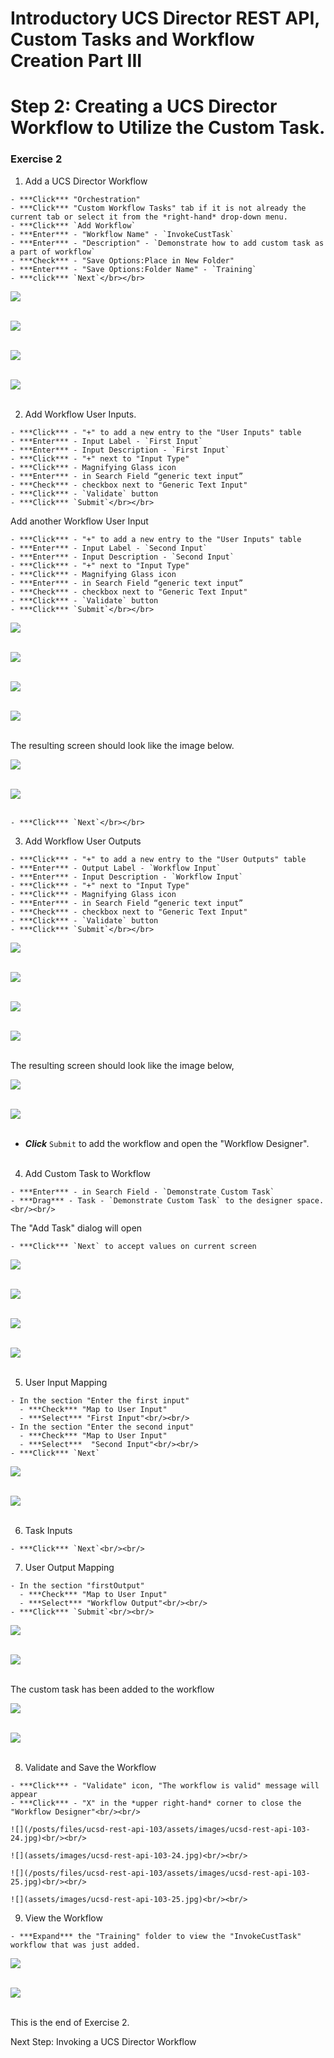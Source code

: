 # Introductory UCS Director REST API, Custom Tasks and Workflow Creation Part III

# Step 2: Creating a UCS Director Workflow to Utilize the Custom Task.

### Exercise 2

  1. Add a UCS Director Workflow

    - ***Click*** "Orchestration"
    - ***Click*** "Custom Workflow Tasks" tab if it is not already the current tab or select it from the *right-hand* drop-down menu.
    - ***Click*** `Add Workflow`
    - ***Enter*** - "Workflow Name" - `InvokeCustTask`
    - ***Enter*** - "Description" - `Demonstrate how to add custom task as a part of workflow`
    - ***Check*** - "Save Options:Place in New Folder"
    - ***Enter*** - "Save Options:Folder Name" - `Training`
    - ***click*** `Next`</br></br>

  ![](/posts/files/ucsd-rest-api-103/assets/images/ucsd-rest-api-103-11.jpg)<br/><br/>

  ![](assets/images/ucsd-rest-api-103-11.jpg)<br/><br/>

  ![](/posts/files/ucsd-rest-api-103/assets/images/ucsd-rest-api-103-12.jpg)<br/><br/>

  ![](assets/images/ucsd-rest-api-103-12.jpg)<br/><br/>

  2. Add Workflow User Inputs.

    - ***Click*** - "+" to add a new entry to the "User Inputs" table
    - ***Enter*** - Input Label - `First Input`
    - ***Enter*** - Input Description - `First Input`
    - ***Click*** - "+" next to "Input Type"
    - ***Click*** - Magnifying Glass icon
    - ***Enter*** - in Search Field “generic text input”
    - ***Check*** - checkbox next to "Generic Text Input"
    - ***Click*** - `Validate` button
    - ***Click*** `Submit`</br></br>

  Add another Workflow User Input

    - ***Click*** - "+" to add a new entry to the "User Inputs" table
    - ***Enter*** - Input Label - `Second Input`
    - ***Enter*** - Input Description - `Second Input`
    - ***Click*** - "+" next to "Input Type"
    - ***Click*** - Magnifying Glass icon
    - ***Enter*** - in Search Field “generic text input”
    - ***Check*** - checkbox next to "Generic Text Input"
    - ***Click*** - `Validate` button
    - ***Click*** `Submit`</br></br>

  ![](/posts/files/ucsd-rest-api-103/assets/images/ucsd-rest-api-103-13.jpg)<br/><br/>

  ![](assets/images/ucsd-rest-api-103-13.jpg)<br/><br/>

  ![](/posts/files/ucsd-rest-api-103/assets/images/ucsd-rest-api-103-14.jpg)<br/><br/>

  ![](assets/images/ucsd-rest-api-103-14.jpg)<br/><br/>

  The resulting screen should look like the image below.

  ![](/posts/files/ucsd-rest-api-103/assets/images/ucsd-rest-api-103-15.jpg)<br/><br/>

  ![](assets/images/ucsd-rest-api-103-15.jpg)<br/><br/>

    - ***Click*** `Next`</br></br>

  3. Add Workflow User Outputs

    - ***Click*** - "+" to add a new entry to the "User Outputs" table
    - ***Enter*** - Output Label - `Workflow Input`
    - ***Enter*** - Input Description - `Workflow Input`
    - ***Click*** - "+" next to "Input Type"
    - ***Click*** - Magnifying Glass icon
    - ***Enter*** - in Search Field “generic text input”
    - ***Check*** - checkbox next to "Generic Text Input"
    - ***Click*** - `Validate` button
    - ***Click*** `Submit`</br></br>

  ![](/posts/files/ucsd-rest-api-103/assets/images/ucsd-rest-api-103-16.jpg)<br/><br/>

  ![](assets/images/ucsd-rest-api-103-16.jpg)<br/><br/>

  ![](/posts/files/ucsd-rest-api-103/assets/images/ucsd-rest-api-103-17.jpg)<br/><br/>

  ![](assets/images/ucsd-rest-api-103-17.jpg)<br/><br/>

  The resulting screen should look like the image below,

  ![](/posts/files/ucsd-rest-api-103/assets/images/ucsd-rest-api-103-18.jpg)<br/><br/>

  ![](assets/images/ucsd-rest-api-103-18.jpg)<br/><br/>

   - ***Click*** `Submit` to add the workflow and open the "Workflow Designer".<br/><br/>

  4. Add Custom Task to Workflow

    - ***Enter*** - in Search Field - `Demonstrate Custom Task`
    - ***Drag*** - Task - `Demonstrate Custom Task` to the designer space.<br/><br/>

  The "Add Task" dialog will open

    - ***Click*** `Next` to accept values on current screen

  ![](/posts/files/ucsd-rest-api-103/assets/images/ucsd-rest-api-103-19.jpg)<br/><br/>

  ![](assets/images/ucsd-rest-api-103-19.jpg)<br/><br/>

  ![](/posts/files/ucsd-rest-api-103/assets/images/ucsd-rest-api-103-20.jpg)<br/><br/>

  ![](assets/images/ucsd-rest-api-103-20.jpg)<br/><br/>

  5. User Input Mapping

    - In the section "Enter the first input"
      - ***Check*** "Map to User Input"
      - ***Select*** "First Input"<br/><br/>
    - In the section "Enter the second input"
      - ***Check*** "Map to User Input"
      - ***Select***  "Second Input"<br/><br/>
    - ***Click*** `Next`

  ![](/posts/files/ucsd-rest-api-103/assets/images/ucsd-rest-api-103-21.jpg)<br/><br/>

  ![](assets/images/ucsd-rest-api-103-21.jpg)<br/><br/>

  6. Task Inputs

    - ***Click*** `Next`<br/><br/>

  7. User Output Mapping

    - In the section "firstOutput"
      - ***Check*** "Map to User Input"
      - ***Select*** "Workflow Output"<br/><br/>
    - ***Click*** `Submit`<br/><br/>

  ![](/posts/files/ucsd-rest-api-103/assets/images/ucsd-rest-api-103-22.jpg)<br/><br/>

  ![](assets/images/ucsd-rest-api-103-22.jpg)<br/><br/>

  The custom task has been added to the workflow

  ![](/posts/files/ucsd-rest-api-103/assets/images/ucsd-rest-api-103-23.jpg)<br/><br/>

  ![](assets/images/ucsd-rest-api-103-23.jpg)<br/><br/>

  8. Validate and Save the Workflow

    - ***Click*** - "Validate" icon, "The workflow is valid" message will appear
    - ***Click*** - "X" in the *upper right-hand* corner to close the "Workflow Designer"<br/><br/>

    ![](/posts/files/ucsd-rest-api-103/assets/images/ucsd-rest-api-103-24.jpg)<br/><br/>

    ![](assets/images/ucsd-rest-api-103-24.jpg)<br/><br/>

    ![](/posts/files/ucsd-rest-api-103/assets/images/ucsd-rest-api-103-25.jpg)<br/><br/>

    ![](assets/images/ucsd-rest-api-103-25.jpg)<br/><br/>

  9. View the Workflow

    - ***Expand*** the "Training" folder to view the "InvokeCustTask" workflow that was just added.

  ![](/posts/files/ucsd-rest-api-103/assets/images/ucsd-rest-api-103-26.jpg)<br/><br/>

  ![](assets/images/ucsd-rest-api-103-26.jpg)<br/><br/>

  This is the end of Exercise 2.

Next Step: Invoking a UCS Director Workflow
